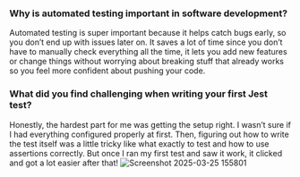 ### Why is automated testing important in software development?

Automated testing is super important because it helps catch bugs early, so you don’t end up with issues later on. It saves a lot of time since you don’t have to manually check everything all the time, it lets you add new features or change things without worrying about breaking stuff that already works so you feel more confident about pushing your code.

### What did you find challenging when writing your first Jest test?

Honestly, the hardest part for me was getting the setup right. I wasn’t sure if I had everything configured properly at first. Then, figuring out how to write the test itself was a little tricky like what exactly to test and how to use assertions correctly. But once I ran my first test and saw it work, it clicked and got a lot easier after that!
![Screenshot 2025-03-25 155801](https://github.com/user-attachments/assets/76ac6405-e8c3-42a5-a6d4-94b2aa64a97a)
